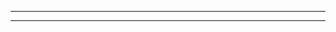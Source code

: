 <hr>
<a href="driveLink" style="text-decoration: none;position: relative"  target="_blank">
 <img src="https://i.ibb.co/SrqYy2L/btn.png" style="display:block;position: absolute;left: 50%;right: 50%;;width:300px;max-width:80%;" alt="dnld" border="0">
  </a>
<hr>

